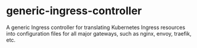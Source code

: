 # generic-ingress-controller
A generic Ingress controller for translating Kubernetes Ingress resources into configuration files for all major gateways, such as nginx, envoy, traefik, etc.
